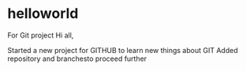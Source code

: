 # helloworld

For Git project
Hi all,

Started a new project for GITHUB to learn new things about GIT
Added repository and branchesto proceed further
